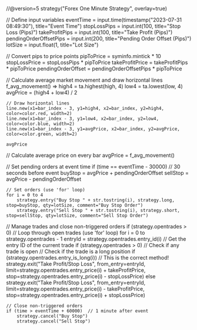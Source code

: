 //@version=5
strategy("Forex One Minute Strategy", overlay=true)

// Define input variables
eventTime = input.time(timestamp("2023-07-31 08:49:30"), title="Event Time")
stopLossPips = input.int(100, title="Stop Loss (Pips)")
takeProfitPips = input.int(100, title="Take Profit (Pips)")
pendingOrderOffsetPips = input.int(200, title="Pending Order Offset (Pips)")
lotSize = input.float(1, title="Lot Size")

// Convert pips to price points
pipToPrice = syminfo.mintick * 10
stopLossPrice = stopLossPips * pipToPrice
takeProfitPrice = takeProfitPips * pipToPrice
pendingOrderOffset = pendingOrderOffsetPips * pipToPrice

// Calculate average market movement and draw horizontal lines
f_avg_movement() =>
    high4 = ta.highest(high, 4)
    low4 = ta.lowest(low, 4)
    avgPrice = (high4 + low4) / 2

    // Draw horizontal lines
    line.new(x1=bar_index - 3, y1=high4, x2=bar_index, y2=high4, color=color.red, width=2)
    line.new(x1=bar_index - 3, y1=low4, x2=bar_index, y2=low4, color=color.blue, width=2)
    line.new(x1=bar_index - 3, y1=avgPrice, x2=bar_index, y2=avgPrice, color=color.green, width=2)

    avgPrice

// Calculate average price on every bar
avgPrice = f_avg_movement()

// Set pending orders at event time
if (time == eventTime - 30000)  // 30 seconds before event
    buyStop = avgPrice + pendingOrderOffset
    sellStop = avgPrice - pendingOrderOffset

    // Set orders (use 'for' loop)
    for i = 0 to 4
        strategy.entry("Buy Stop " + str.tostring(i), strategy.long, stop=buyStop, qty=lotSize, comment="Buy Stop Order")
        strategy.entry("Sell Stop " + str.tostring(i), strategy.short, stop=sellStop, qty=lotSize, comment="Sell Stop Order")

// Manage trades and close non-triggered orders
if (strategy.opentrades > 0)
    // Loop through open trades (use 'for' loop)
    for i = 0 to strategy.opentrades - 1
        entryId = strategy.opentrades.entry_id(i) // Get the entry ID of the current trade
        if (strategy.opentrades > 0) // Check if any trade is open
            // Check if the trade is a long position 
            if (strategy.opentrades.entry_is_long(i))  // This is the correct method!
                strategy.exit("Take Profit/Stop Loss", from_entry=entryId, limit=strategy.opentrades.entry_price(i) + takeProfitPrice, stop=strategy.opentrades.entry_price(i) - stopLossPrice)
            else 
                strategy.exit("Take Profit/Stop Loss", from_entry=entryId, limit=strategy.opentrades.entry_price(i) - takeProfitPrice, stop=strategy.opentrades.entry_price(i) + stopLossPrice)

    // Close non-triggered orders
    if (time > eventTime + 60000)  // 1 minute after event
        strategy.cancel("Buy Stop")
        strategy.cancel("Sell Stop")
